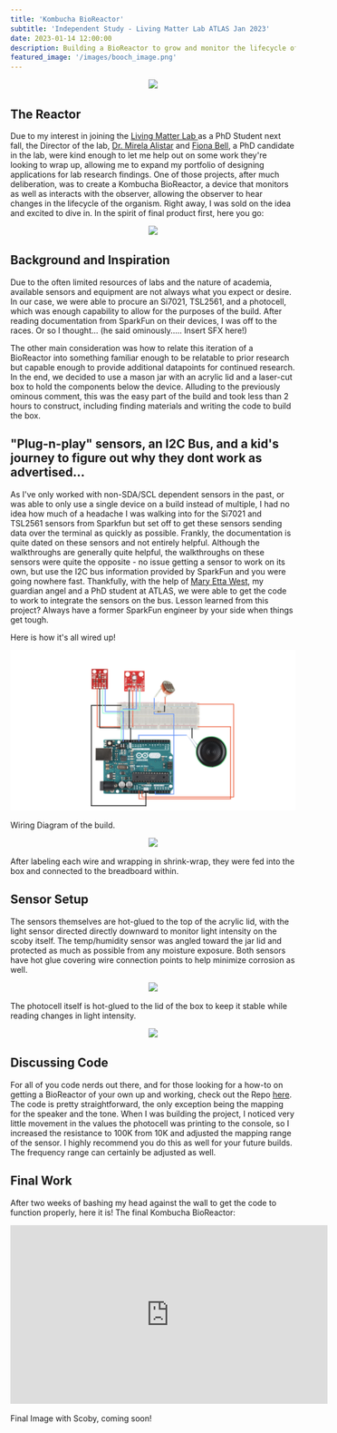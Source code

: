 ```yaml
---
title: 'Kombucha BioReactor'
subtitle: 'Independent Study - Living Matter Lab ATLAS Jan 2023'
date: 2023-01-14 12:00:00
description: Building a BioReactor to grow and monitor the lifecycle of Kombucha
featured_image: '/images/booch_image.png'
---
```


<p align="center"><img src="/images/booch_image.png"></p>

## The Reactor

Due to my interest in joining the <a href="https://www.colorado.edu/atlas/living-matter-lab"> Living Matter Lab </a> as a PhD Student next fall, the Director of the lab, <a href="https://www.colorado.edu/atlas/mirela-alistar">Dr. Mirela Alistar</a> and <a href="https://www.colorado.edu/atlas/fiona-bell"> Fiona Bell</a>, a PhD candidate in the lab, were kind enough to let me help out on some work they're looking to wrap up, allowing me to expand my portfolio of designing applications for lab research findings.  One of those projects, after much deliberation, was to create a Kombucha BioReactor, a device that monitors as well as interacts with the observer, allowing the observer to hear changes in the lifecycle of the organism.  Right away, I was sold on the idea and excited to dive in.  In the spirit of final product first, here you go:

<p align="center"><img src="/images/boochReactor.png"></p>

## Background and Inspiration

Due to the often limited resources of labs and the nature of academia, available sensors and equipment are not always what you expect or desire.  In our case, we were able to procure an Si7021, TSL2561, and a photocell, which was enough capability to allow for the purposes of the build.  After reading documentation from SparkFun on their devices, I was off to the races.  Or so I thought... (he said ominously..... Insert SFX here!)

The other main consideration was how to relate this iteration of a BioReactor into something familiar enough to be relatable to prior research but capable enough to provide additional datapoints for continued research.  In the end, we decided to use a mason jar with an acrylic lid and a laser-cut box to hold the components below the device.  Alluding to the previously ominous comment, this was the easy part of the build and took less than 2 hours to construct, including finding materials and writing the code to build the box.

## "Plug-n-play" sensors, an I2C Bus, and a kid's journey to figure out why they dont work as advertised...

As I've only worked with non-SDA/SCL dependent sensors in the past, or was able to only use a single device on a build instead of multiple, I had no idea how much of a headache I was walking into for the Si7021 and TSL2561 sensors from Sparkfun but set off to get these sensors sending data over the terminal as quickly as possible.  Frankly, the documentation is quite dated on these sensors and not entirely helpful. Although the walkthroughs are generally quite helpful, the walkthroughs on these sensors were quite the opposite - no issue getting a sensor to work on its own, but use the I2C bus information provided by SparkFun and you were going nowhere fast.  Thankfully, with the help of <a href="https://www.colorado.edu/atlas/mary-etta-west">Mary Etta West</a>, my guardian angel and a PhD student at ATLAS, we were able to get the code to work to integrate the sensors on the bus.  Lesson learned from this project?  Always have a former SparkFun engineer by your side when things get tough.

Here is how it's all wired up!

<p align="center"><img src="/images/boochSchematic.png"></p>

Wiring Diagram of the build.

<p align="center"><img src="/images/reactorInnards.png"></p>

After labeling each wire and wrapping in shrink-wrap, they were fed into the box and connected to the breadboard within.

## Sensor Setup

The sensors themselves are hot-glued to the top of the acrylic lid, with the light sensor directed directly downward to monitor light intensity on the scoby itself.  The temp/humidity sensor was angled toward the jar lid and protected as much as possible from any moisture exposure.  Both sensors have hot glue covering wire connection points to help minimize corrosion as well.  

<p align="center"><img src="/images/reactorLid.png"></p>

The photocell itself is hot-glued to the lid of the box to keep it stable while reading changes in light intensity.

<p align="center"><img src="/images/photocellLid.png"></p>

## Discussing Code

For all of you code nerds out there, and for those looking for a how-to on getting a BioReactor of your own up and working, check out the Repo <a href="https://github.com/starbuck10/BoochReactorRepo">here</a>.  The code is pretty straightforward, the only exception being the mapping for the speaker and the tone.  When I was building the project, I noticed very little movement in the values the photocell was printing to the console, so I increased the resistance to 100K from 10K and adjusted the mapping range of the sensor.  I highly recommend you do this as well for your future builds.  The frequency range can certainly be adjusted as well.

## Final Work

After two weeks of bashing my head against the wall to get the code to function properly, here it is!  The final Kombucha BioReactor:

<iframe width="560" height="315" src="https://www.youtube.com/embed/rLRUNepp9hU" title="YouTube video player" frameborder="0" allow="accelerometer; autoplay; clipboard-write; encrypted-media; gyroscope; picture-in-picture; web-share" allowfullscreen></iframe>

Final Image with Scoby, coming soon!